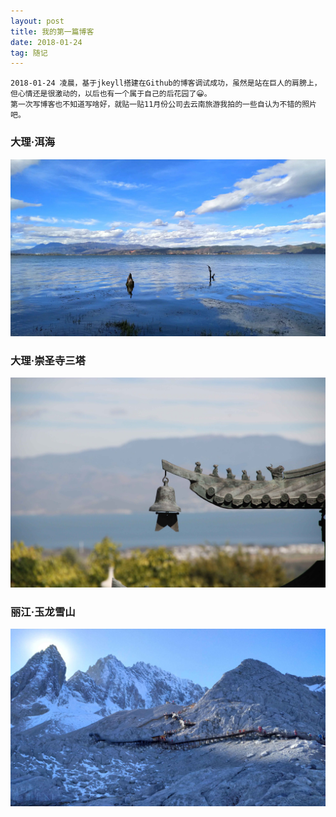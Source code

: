 ```yaml
---
layout: post
title: 我的第一篇博客
date: 2018-01-24 
tag: 随记
---
```


    2018-01-24 凌晨，基于jkeyll搭建在Github的博客调试成功，虽然是站在巨人的肩膀上，但心情还是很激动的，以后也有一个属于自己的后花园了😀。
    第一次写博客也不知道写啥好，就贴一贴11月份公司去云南旅游我拍的一些自认为不错的照片吧。
### 大理·洱海
![](/images/posts/0003.jpg)
### 大理·崇圣寺三塔
![](/images/posts/0001.jpg)
### 丽江·玉龙雪山
![](/images/posts/0002.jpg)